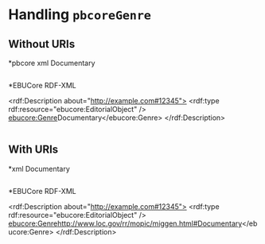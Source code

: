 # Handling `pbcoreGenre`
 
## Without URIs
 
*pbcore xml
<pbcoreDescriptionDocument>
  <pbcoreGenre>Documentary</pbcoreGenre>
</pbcoreDescriptionDocument>

```
```
*EBUCore RDF-XML 
 
<rdf:Description about="http://example.com#12345">
  <rdf:type rdf:resource="ebucore:EditorialObject" />
  <ebucore:Genre>Documentary</ebucore:Genre>
</rdf:Description>
```
``` 
## With URIs
 
*xml
<pbcoreDescriptionDocument>
  <pbcoreGenre ref="http://www.loc.gov/rr/mopic/miggen.html#Documentary">Documentary</pbcoreGenre>
</pbcoreDescriptionDocument>
 ```
 ```
*EBUCore RDF-XML 
 
<rdf:Description about="http://example.com#12345">
  <rdf:type rdf:resource="ebucore:EditorialObject" />
  <ebucore:Genre>http://www.loc.gov/rr/mopic/miggen.html#Documentary</ebucore:Genre>
</rdf:Description>
```
